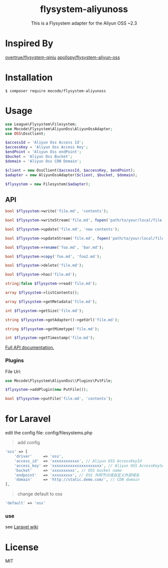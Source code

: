 <h1 align="center"> flysystem-aliyunoss </h1>
<p align="center"> This is a Flysystem adapter for the Aliyun OSS ~2.3 </p>

# Inspired By
[overtrue/flysystem-qiniu](https://github.com/overtrue/flysystem-qiniu)
[apollopy/flysystem-aliyun-oss](https://github.com/apollopy/flysystem-aliyun-oss)

# Installation

```shell
$ composer require mocode/flysystem-aliyunoss
```

# Usage

```php
use League\Flysystem\Filesystem;
use Mocode\Flysystem\AliyunOss\AliyunOssAdapter;
use OSS\OssClient;

$accessId = 'Aliyun Oss Access Id';
$accessKey = 'Aliyun Oss Access Key';
$endPoint = 'Aliyun Oss endPoint';
$bucket = 'Aliyun Oss Bucket';
$domain = 'Aliyun Oss CDN Domain';

$client = new OssClient($accessId, $accessKey, $endPoint);
$adapter = new AliyunOssAdapter($client, $bucket, $domain);

$flysystem = new Filesystem($adapter);

```

## API

```php
bool $flysystem->write('file.md', 'contents');

bool $flysystem->writeStream('file.md', fopen('path/to/your/local/file.jpg', 'r'));

bool $flysystem->update('file.md', 'new contents');

bool $flysystem->updateStream('file.md', fopen('path/to/your/local/file.jpg', 'r'));

bool $flysystem->rename('foo.md', 'bar.md');

bool $flysystem->copy('foo.md', 'foo2.md');

bool $flysystem->delete('file.md');

bool $flysystem->has('file.md');

string|false $flysystem->read('file.md');

array $flysystem->listContents();

array $flysystem->getMetadata('file.md');

int $flysystem->getSize('file.md');

string $flysystem->getAdapter()->getUrl('file.md'); 

string $flysystem->getMimetype('file.md');

int $flysystem->getTimestamp('file.md');

```
[Full API documentation.](http://flysystem.thephpleague.com/api/)

### Plugins

File Url: 

```php
use Mocode\Flysystem\AliyunOss\\Plugins\PutFile;

$flysystem->addPlugin(new PutFile());

bool $flysystem->putFile('file.md', 'contents');
```

# for Laravel
edit the config file: config/filesystems.php
> add config
```php
'oss' => [
    'driver'     => 'oss',
    'access_id'  => 'xxxxxxxxxxxx', // Aliyun OSS AccessKeyId
    'access_key' => 'xxxxxxxxxxxxxxxxxxxxxx', // Aliyun OSS AccessKeySecret
    'bucket'     => 'xxxxxxxxxx', // OSS bucket name
    'endpoint'   => 'xxxxxxxxx', // OSS 外网节点或自定义外部域名
    'domain'     => 'http://static.demo.com/', // CDN domain
],
```

> change default to oss
```php
'default' => 'oss'
```

### use
see [Laravel wiki](https://laravel.com/docs/5.8/filesystem)

# License

MIT